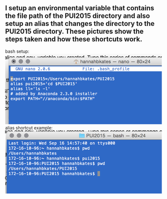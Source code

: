 I setup an environmental variable that contains the file path of the PUI2015 directory and also setup an alias that changes the directory to the PUI2015 directory. These pictures show the steps taken and how these shortcuts work.
-------
bash setup:
![Alt text](bash.png)
alias shortcut example:
![Alt text](pwd_proof.png)

